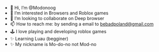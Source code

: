 - 👋 Hi, I’m @Modonoog
- 👀 I’m interested in Browsers and Roblox games
- 💞️ I’m looking to collaborate on Deep browser
- 📫 How to reach me: by sending a email to bebadpoland@gmail.com
- 🕹️ I love playing and developing roblox games
- ✨ Learning Luau (begginer)
- ✨ My nickname is Mo-do-no not Mod-no
<!---
Modonoog/Modonoog is a ✨ special ✨ repository because its `README.md` (this file) appears on your GitHub profile.
You can click the Preview link to take a look at your changes.
--->
